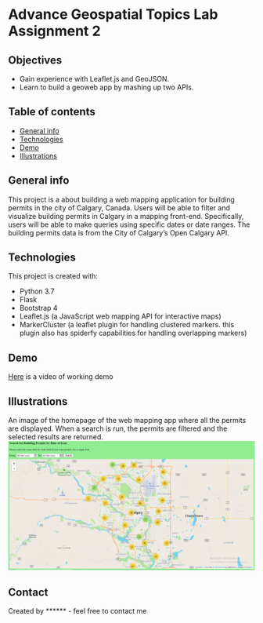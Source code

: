 # Advance Geospatial Topics Lab Assignment 2

## Objectives
* Gain experience with Leaflet.js and GeoJSON.
* Learn to build a geoweb app by mashing up two APIs.

## Table of contents
* [General info](#general-info)
* [Technologies](#technologies)
* [Demo](#demo)
* [Illustrations](#illustrations)

## General info
This project is a about building a web mapping application for building permits in the city of Calgary, Canada. Users will be able to filter and visualize building permits in Calgary in a mapping front-end. Specifically, users will be able to make queries using specific dates or date ranges. The building permits data is from the City of Calgary’s Open Calgary API. 

## Technologies
This project is created with:
* Python 3.7
* Flask
* Bootstrap 4
* Leaflet.js (a JavaScript web mapping API for interactive maps)
* MarkerCluster (a leaflet plugin for handling clustered markers. this plugin also has spiderfy capabilities for handling overlapping markers)

## Demo
[Here](https://youtu.be/KRLbNj9PYwI) is a video of working demo 

## Illustrations
An image of the homepage of the web mapping app where all the permits are displayed. When a search is run, the permits are filtered and the selected results are returned.
![Web map homepage](./homepage.png)

## Contact
Created by ****** - feel free to contact me

